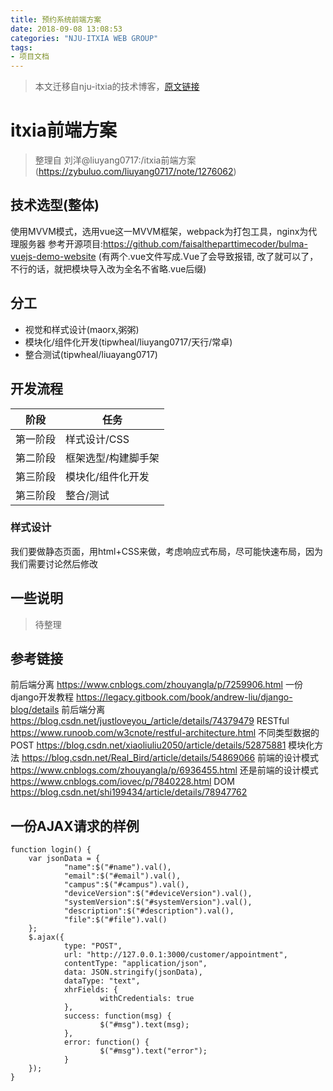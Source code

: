 ```yaml
---
title: 预约系统前端方案
date: 2018-09-08 13:08:53
categories: "NJU-ITXIA WEB GROUP"
tags:
- 项目文档
---
```


> 本文迁移自nju-itxia的技术博客，[原文链接](https://nju-itxia.github.io/techblog/2018/09/08/vue-front-end-note/)

<!--more-->

# itxia前端方案

> 整理自 刘洋@liuyang0717:/itxia前端方案(https://zybuluo.com/liuyang0717/note/1276062)

## 技术选型(整体)

使用MVVM模式，选用vue这一MVVM框架，webpack为打包工具，nginx为代理服务器
参考开源项目:https://github.com/faisaltheparttimecoder/bulma-vuejs-demo-website
(有两个.vue文件写成.Vue了会导致报错, 改了就可以了，不行的话，就把模块导入改为全名不省略.vue后缀)

## 分工

- 视觉和样式设计(maorx,粥粥)
- 模块化/组件化开发(tipwheal/liuyang0717/天行/常卓)
- 整合测试(tipwheal/liuayang0717)

## 开发流程

|阶段|任务|
|---|---|
|第一阶段|样式设计/CSS|
|第二阶段|框架选型/构建脚手架|
|第三阶段|模块化/组件化开发|
|第三阶段|整合/测试|

### 样式设计

我们要做静态页面，用html+CSS来做，考虑响应式布局，尽可能快速布局，因为我们需要讨论然后修改

## 一些说明

> 待整理

## 参考链接

前后端分离 https://www.cnblogs.com/zhouyangla/p/7259906.html
一份django开发教程 https://legacy.gitbook.com/book/andrew-liu/django-blog/details
前后端分离 https://blog.csdn.net/justloveyou_/article/details/74379479
RESTful https://www.runoob.com/w3cnote/restful-architecture.html
不同类型数据的POST https://blog.csdn.net/xiaoliuliu2050/article/details/52875881
模块化方法 https://blog.csdn.net/Real_Bird/article/details/54869066
前端的设计模式 https://www.cnblogs.com/zhouyangla/p/6936455.html
还是前端的设计模式 https://www.cnblogs.com/iovec/p/7840228.html
DOM https://blog.csdn.net/shi199434/article/details/78947762


## 一份AJAX请求的样例

```
function login() {
    var jsonData = {
            "name":$("#name").val(),
            "email":$("#email").val(),
            "campus":$("#campus").val(),
            "deviceVersion":$("#deviceVersion").val(),
            "systemVersion":$("#systemVersion").val(),
            "description":$("#description").val(),
            "file":$("#file").val()
    };
    $.ajax({
            type: "POST",
            url: "http://127.0.0.1:3000/customer/appointment",
            contentType: "application/json",
            data: JSON.stringify(jsonData),
            dataType: "text",
            xhrFields: {
                    withCredentials: true
            },
            success: function(msg) {
                    $("#msg").text(msg);
            },
            error: function() {
                    $("#msg").text("error");
            }
    });
}
```


